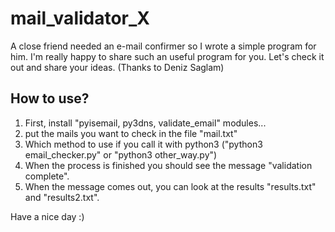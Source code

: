 # mail_validator_X
A close friend needed an e-mail confirmer so I wrote a simple program for him. I'm really happy to share such an useful program for you. Let's check it out and share your ideas. (Thanks to Deniz Saglam)

## How to use?
1. First, install "pyisemail, py3dns, validate_email" modules...
2. put the mails you want to check in the file "mail.txt"
3. Which method to use if you call it with python3 ("python3 email_checker.py" or "python3 other_way.py")
4. When the process is finished you should see the message "validation complete".
5. When the message comes out, you can look at the results "results.txt" and "results2.txt".

Have a nice day :)
